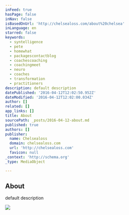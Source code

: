 ```yaml
---
inFeed: true
hasPage: false
inNav: false
isBasedOnUrl: 'http://chelsealoss.com/about%20chelsea'
inLanguage: en
starred: false
keywords:
  - syntelligence
  - pete
  - homewhat
  - packagescontactblog
  - coachescoaching
  - coachingmeet
  - neuro
  - coaches
  - transformation
  - practitioners
description: default description
datePublished: '2016-04-12T12:02:50.952Z'
dateModified: '2016-04-12T12:02:00.034Z'
author: []
related: []
app_links: []
title: About
sourcePath: _posts/2016-04-12-about.md
published: true
authors: []
publisher:
  name: Chelsealoss
  domain: chelsealoss.com
  url: 'http://chelsealoss.com'
  favicon: null
_context: 'http://schema.org'
_type: MediaObject

---
```

<article style=""><h1>About</h1><p>default description</p><img src="http://storage.googleapis.com/wzukusers/user-14836223/images/569413084e73cZ405IjK/meoffice_d400.jpg" /></article>